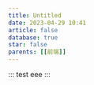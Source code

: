 ```yaml
---
title: Untitled
date: 2023-04-29 10:41
article: false
database: true
star: false
parents: [[前端]]
---
```


::: test
eee
:::